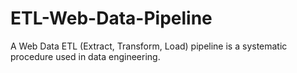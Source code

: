 # ETL-Web-Data-Pipeline
A Web Data ETL (Extract, Transform, Load) pipeline is a systematic procedure used in data engineering. 
